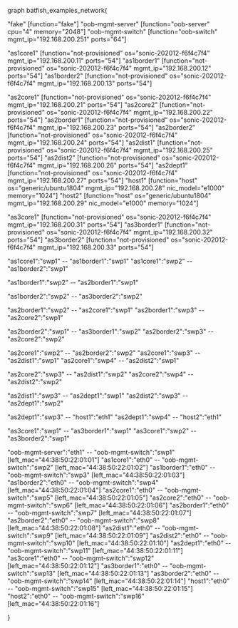 graph batfish_examples_network{
   
   "fake" [function="fake"]
   "oob-mgmt-server"  [function="oob-server" cpu="4" memory="2048"]
   "oob-mgmt-switch"  [function="oob-switch" mgmt_ip="192.168.200.251" ports="64"]

   "as1core1" [function="not-provisioned"  os="sonic-202012-f6f4c7f4" mgmt_ip="192.168.200.11" ports="54"]
   "as1border1" [function="not-provisioned"  os="sonic-202012-f6f4c7f4" mgmt_ip="192.168.200.12" ports="54"]
   "as1border2" [function="not-provisioned"  os="sonic-202012-f6f4c7f4" mgmt_ip="192.168.200.13" ports="54"]

   "as2core1" [function="not-provisioned"  os="sonic-202012-f6f4c7f4" mgmt_ip="192.168.200.21" ports="54"]
   "as2core2" [function="not-provisioned"  os="sonic-202012-f6f4c7f4" mgmt_ip="192.168.200.22" ports="54"]
   "as2border1" [function="not-provisioned"  os="sonic-202012-f6f4c7f4" mgmt_ip="192.168.200.23" ports="54"]
   "as2border2" [function="not-provisioned"  os="sonic-202012-f6f4c7f4" mgmt_ip="192.168.200.24" ports="54"]
   "as2dist1" [function="not-provisioned"  os="sonic-202012-f6f4c7f4" mgmt_ip="192.168.200.25" ports="54"]
   "as2dist2" [function="not-provisioned"  os="sonic-202012-f6f4c7f4" mgmt_ip="192.168.200.26" ports="54"]
   "as2dept1" [function="not-provisioned"  os="sonic-202012-f6f4c7f4" mgmt_ip="192.168.200.27" ports="54"]
   "host1" [function="host"  os="generic/ubuntu1804" mgmt_ip="192.168.200.28" nic_model="e1000" memory="1024"]
   "host2" [function="host"  os="generic/ubuntu1804" mgmt_ip="192.168.200.29" nic_model="e1000" memory="1024"]

   "as3core1" [function="not-provisioned"  os="sonic-202012-f6f4c7f4" mgmt_ip="192.168.200.31" ports="54"]
   "as3border1" [function="not-provisioned"  os="sonic-202012-f6f4c7f4" mgmt_ip="192.168.200.32" ports="54"]
   "as3border2" [function="not-provisioned"  os="sonic-202012-f6f4c7f4" mgmt_ip="192.168.200.33" ports="54"]

   "as1core1":"swp1" -- "as1border1":"swp1"
   "as1core1":"swp2" -- "as1border2":"swp1"

   "as1border1":"swp2" -- "as2border1":"swp1"

   "as1border2":"swp2" -- "as3border2":"swp2"

   "as2border1":"swp2" -- "as2core1":"swp1"
   "as2border1":"swp3" -- "as2core2":"swp1"
   
   "as2border2":"swp1" -- "as3border1":"swp2"
   "as2border2":"swp3" -- "as2core2":"swp2"

   "as2core1":"swp2" -- "as2border2":"swp2"
   "as2core1":"swp3" -- "as2dist1":"swp1"
   "as2core1":"swp4" -- "as2dist2":"swp1"
   
   "as2core2":"swp3" -- "as2dist1":"swp2"
   "as2core2":"swp4" -- "as2dist2":"swp2"

   "as2dist1":"swp3" -- "as2dept1":"swp1"
   "as2dist2":"swp3" -- "as2dept1":"swp2"

   "as2dept1":"swp3" -- "host1":"eth1"
   "as2dept1":"swp4" -- "host2":"eth1"

   "as3core1":"swp1" -- "as3border1":"swp1"
   "as3core1":"swp2" -- "as3border2":"swp1"

   "oob-mgmt-server":"eth1" -- "oob-mgmt-switch":"swp1"   [left_mac="44:38:50:22:01:01"] 
   "as1core1":"eth0"        -- "oob-mgmt-switch":"swp2"   [left_mac="44:38:50:22:01:02"] 
   "as1border1":"eth0"      -- "oob-mgmt-switch":"swp3"   [left_mac="44:38:50:22:01:03"]
   "as1border2":"eth0"      -- "oob-mgmt-switch":"swp4"   [left_mac="44:38:50:22:01:04"]
   "as2core1":"eth0"        -- "oob-mgmt-switch":"swp5"   [left_mac="44:38:50:22:01:05"]
   "as2core2":"eth0"        -- "oob-mgmt-switch":"swp6"   [left_mac="44:38:50:22:01:06"]
   "as2border1":"eth0"      -- "oob-mgmt-switch":"swp7"   [left_mac="44:38:50:22:01:07"]
   "as2border2":"eth0"      -- "oob-mgmt-switch":"swp8"   [left_mac="44:38:50:22:01:08"]
   "as2dist1":"eth0"        -- "oob-mgmt-switch":"swp9"   [left_mac="44:38:50:22:01:09"]
   "as2dist2":"eth0"        -- "oob-mgmt-switch":"swp10"  [left_mac="44:38:50:22:01:10"]
   "as2dept1":"eth0"        -- "oob-mgmt-switch":"swp11"  [left_mac="44:38:50:22:01:11"]
   "as3core1":"eth0"        -- "oob-mgmt-switch":"swp12"  [left_mac="44:38:50:22:01:12"]
   "as3border1":"eth0"      -- "oob-mgmt-switch":"swp13"  [left_mac="44:38:50:22:01:13"]
   "as3border2":"eth0"      -- "oob-mgmt-switch":"swp14"  [left_mac="44:38:50:22:01:14"]
   "host1":"eth0"           -- "oob-mgmt-switch":"swp15"  [left_mac="44:38:50:22:01:15"]
   "host2":"eth0"           -- "oob-mgmt-switch":"swp16"  [left_mac="44:38:50:22:01:16"]

}

